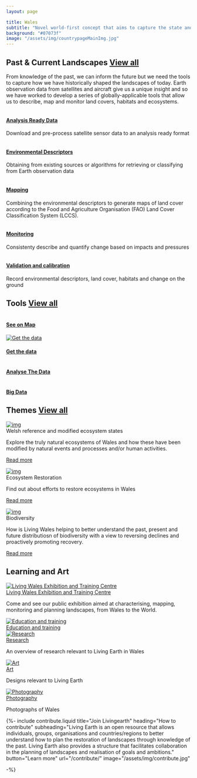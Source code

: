```yaml
---
layout: page

title: Wales
subtitle: "Novel world-first concept that aims to capture the state and dynamics of Wales’s landscape"
background: "#07073f"
image: "/assets/img/countrypageMainImg.jpg"
---
```


<!-- Past & Current landscapes-start -->
<div class="container mt-100 mb-100 pastcurrent-landscapes-main">
    <h2 class="common-title">Past &amp; Current Landscapes <a href="./past-present-landscapes/">View all</a></h2>
    <p>From knowledge of the past, we can inform the future but we need the tools to capture how we have historically shaped the landscapes of today. Earth observation data from satellites and aircraft give us a unique insight and so we have worked to develop a series of globally-applicable tools that allow us to describe, map and monitor land covers, habitats and ecosystems.</p>
    <div class="row effect">
        <div class="col-12">
            <div id="owl-past-current" class="owl-carousel owl-theme owl-img-responsive">
                <div class="item">
                    <a href="./past-present-landscapes/analysis-ready-data/"><img src="/assets/img/PastCurrent1.jpg" alt=""></a>
                    <div class="pastcurrent-dsc">
                        <h4><a href="./past-present-landscapes/analysis-ready-data/">Analysis Ready Data</a></h4>
                        <p>Download and pre-process satellite sensor data to an analysis ready format</p>
                    </div>
                </div>
                <div class="item">
                    <a href="./data/environmental-descriptors/"><img src="/assets/img/PastCurrent2.jpg" alt=""></a>
                    <div class="pastcurrent-dsc">
                        <h4><a href="./data/environmental-descriptors/">Environmental Descriptors</a></h4>
                        <p>Obtaining from existing sources or algorithms for retrieving or classifying from Earth observation data</p>
                    </div>
                </div>
                <div class="item">
                    <a href="https://livingearth-lccs.readthedocs.io/en/latest/index.html" target="_blank"><img src="/assets/img/PastCurrent3.jpg" alt=""></a>
                    <div class="pastcurrent-dsc">
                        <h4><a href="https://livingearth-lccs.readthedocs.io/en/latest/index.html" target="_blank">Mapping</a></h4>
                        <p>Combining the environmental descriptors to generate maps of land cover according to the Food and Agriculture Organisation (FAO) Land Cover Classification System (LCCS).</p>
                    </div>
                </div>
                <div class="item">
                    <a href="https://github.com/livingearth-system/Globalchangeframework" target="_blank"><img src="/assets/img/PastCurrent4.jpg" alt=""></a>
                    <div class="pastcurrent-dsc">
                        <h4><a href="https://github.com/livingearth-system/Globalchangeframework" target="_blank">Monitoring</a></h4>
                        <p>Consistenty describe and quantify change based on impacts and pressures</p>
                    </div>
                </div>
                <div class="item">
                    <a href="https://earthtrack.aber.ac.uk/lccs/wales.html" target="_blank"><img src="/assets/img/PastCurrent5.jpg" alt=""></a>
                    <div class="pastcurrent-dsc">
                        <h4><a href="https://earthtrack.aber.ac.uk/lccs/wales.html" target="_blank">Validation and calibration</a></h4>
                        <p>Record environmental descriptors, land cover, habitats and change on the ground</p>
                    </div>
                </div>
            </div>
        </div>
    </div>
</div>
<!-- Past & Current landscapes-end -->

<!-- TOOLS landscapes-start -->
<div class="container mt-100 mb-100 tools-main">
    <h2 class="common-title">Tools <a href="./tools/">View all</a></h2>
    <div class="row">
        <div class="col-12 col-sm-6 col-md-3">
            <a href="https://earthtrack.aber.ac.uk/livingwales/maps.html" target="_blank"><img src="/assets/img/tools1.jpg" alt=""></a>
            <div class="pastcurrent-dsc">
                <h4><a href="https://earthtrack.aber.ac.uk/livingwales/maps.html" target="_blank">See on Map</a></h4>
            </div>
        </div>
        <div class="col-12 col-sm-6 col-md-3">
            <a href="./data/"><img src="/assets/img/tools2.jpg" alt="Get the data"/></a>
            <div class="pastcurrent-dsc">
                <h4><a href="./data/">Get the data</a></h4>
            </div>
        </div>
        <div class="col-12 col-sm-6 col-md-3">
            <a href="https://livingwales.aber.ac.uk/jhub/" target="_blank"><img src="/assets/img/tools3.jpg" alt=""></a>
            <div class="pastcurrent-dsc">
                <h4><a href="https://livingwales.aber.ac.uk/jhub/" target="_blank">Analyse The Data</a></h4>
            </div>
        </div>
        <div class="col-12 col-sm-6 col-md-3">
            <a href="./tools/bigdata"><img src="/assets/img/tools5.jpg" alt=""></a>
            <div class="pastcurrent-dsc">
                <h4><a href="tools/bigdata/">Big Data</a></h4>
            </div>
        </div>
    </div>
</div>
<!-- TOOLS landscapes-end -->

<!-- country-subpage-blog-start -->
<div class="container mt-100 mb-100 future-landscapes-main">
    <h2 class="common-title">Themes <a href="/themes/">View all</a></h2>
    <div class="row">
        <div class="col-12 col-sm-6 col-md-4">
            <a href="/themes/welsh-reference-ecosystems-and-modified-states/"><img src="/assets/img/welsh-reference-ecosystems.jpg" alt="img"></a>
            <div class="future-dsc">
                <div class="future-dsc-title">Welsh reference and modified ecosystem states</div>
                <p>Explore the truly natural ecosystems of Wales and how these have been modified by natural events and processes and/or human activities.</p>
                <p class="pt-2"><a href="/themes/welsh-reference-ecosystems-and-modified-states/" class="learn-more-link">Read more</a></p>
            </div>
        </div>
        <div class="col-12 col-sm-6 col-md-4">
            <a href="/themes/ecosystem-restoration"><img src="/assets/img/ecosystem-restoration.jpg" alt="img"></a>
            <div class="future-dsc">
                <div class="future-dsc-title">Ecosystem Restoration</div>
                <p>Find out about efforts to restore ecosystems in Wales</p>
                <p class="pt-2"><a href="/themes/ecosystem-restoration" class="learn-more-link">Read more</a></p>
            </div>
        </div>
        <div class="col-12 col-sm-6 col-md-4">
            <a href="/themes/biodiversity/"><img src="/assets/img/biodiversity.jpg" alt="img"></a>
            <div class="future-dsc">
                <div class="future-dsc-title">Biodiversity</div>
                <p>How is Living Wales helping to better understand the past, present and future distributiosn of biodiversity with a view to reversing declines and proactively promoting recovery.</p>
                <p class="pt-2"><a href="/themes/biodiversity/" class="learn-more-link">Read more</a></p>
            </div>
        </div>
    </div>
</div>
<!-- country-subpage-blog-end -->

<div class="container mt-100 mb-100 future-landscapes-main">
    <h2 class="common-title">Learning and Art</h2>
    <div class="row">
        <div class="col-12 col-sm-6 col-md-4">
            <a href="https://cat.org.uk/visiting/living-wales/"><img src="/assets/img/edu1.png" alt="Living Wales Exhibition and Training Centre"></a>
            <div class="future-dsc">
                <div class="future-dsc-title"><a href="https://cat.org.uk/visiting/living-wales/" target="_blank">Living Wales Exhibition and Training Centre</a></div>
                <p>Come and see our public exhibition aimed at characterising, mapping, monitoring and planning landscapes, from Wales to the World.</p>
            </div>
        </div>
        <div class="col-12 col-sm-6 col-md-4">
            <a href="#"><img src="/assets/img/edu2.png" alt="Education and training"></a>
            <div class="future-dsc">
                <div class="future-dsc-title"><a href="#">Education and training</a></div>
            </div>
        </div>
        <div class="col-12 col-sm-6 col-md-4">
            <a href="#"><img src="/assets/img/edu2.png" alt="Research"></a>
            <div class="future-dsc">
                <div class="future-dsc-title"><a href="#">Research</a></div>
                <p>An overview of research relevant to Living Earth in Wales</p>
            </div>
        </div>
        <div class="col-12 col-sm-6 col-md-4">
            <a href="#"><img src="/assets/img/edu3.png" alt="Art"></a>
            <div class="future-dsc">
                <div class="future-dsc-title"><a href="#">Art</a></div>
                <p>Designs relevant to Living Earth</p>
            </div>
        </div>
        <div class="col-12 col-sm-6 col-md-4">
            <a href="#"><img src="/assets/img/edu1.png" alt="Photography"></a>
            <div class="future-dsc">
                <div class="future-dsc-title"><a href="#">Photography</a></div>
                <p>Photographs of Wales</p>
            </div>
        </div>
    </div>
</div>

{%-
        include contribute.liquid
        title="Join Livingearth"
        heading="How to contribute"
        subheading="Living Earth is an open resource that allows individuals, groups, organisations and countries/regions to better understand how to plan the restoration of landscapes through knowledge of the past. Living Earth also provides a structure that facilitates collaboration in the planning of landscapes and realisation of goals and ambitions."
        button="Learn more" url="/contribute/"
        image="/assets/img/contribute.jpg"

-%}